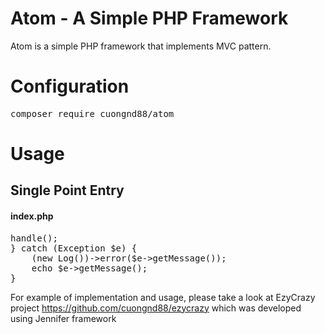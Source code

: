 # Atom - A Simple PHP Framework

Atom is a simple PHP framework that implements MVC pattern.

# Configuration
<pre>
composer require cuongnd88/atom
</pre>
# Usage
## Single Point Entry
#### index.php
<pre>
<?php
error_reporting(E_ALL & ~E_NOTICE);
require __DIR__ . '/../vendor/autoload.php';

use Atom\Http\Server;
use Atom\Http\File\Log;

try {
    $server = new Server(['env']);
    $server->handle();
} catch (Exception $e) {
    (new Log())->error($e->getMessage());
    echo $e->getMessage();
}
</pre>

For example of implementation and usage, please take a look at EzyCrazy project https://github.com/cuongnd88/ezycrazy which was developed using Jennifer framework
